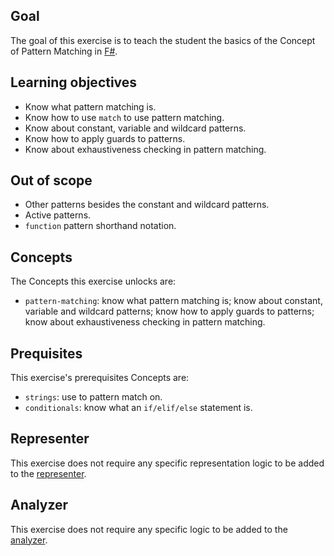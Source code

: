 ## Goal

The goal of this exercise is to teach the student the basics of the Concept of Pattern Matching in [F#][pattern-matching].

## Learning objectives

- Know what pattern matching is.
- Know how to use `match` to use pattern matching.
- Know about constant, variable and wildcard patterns.
- Know how to apply guards to patterns.
- Know about exhaustiveness checking in pattern matching.

## Out of scope

- Other patterns besides the constant and wildcard patterns.
- Active patterns.
- `function` pattern shorthand notation.

## Concepts

The Concepts this exercise unlocks are:

- `pattern-matching`: know what pattern matching is; know about constant, variable and wildcard patterns; know how to apply guards to patterns; know about exhaustiveness checking in pattern matching.

## Prequisites

This exercise's prerequisites Concepts are:

- `strings`: use to pattern match on.
- `conditionals`: know what an `if/elif/else` statement is.

## Representer

This exercise does not require any specific representation logic to be added to the [representer][representer].

## Analyzer

This exercise does not require any specific logic to be added to the [analyzer][analyzer].

[analyzer]: https://github.com/exercism/fsharp-analyzer
[representer]: https://github.com/exercism/fsharp-representer
[pattern-matching]: https://docs.microsoft.com/en-us/dotnet/fsharp/language-reference/pattern-matching
